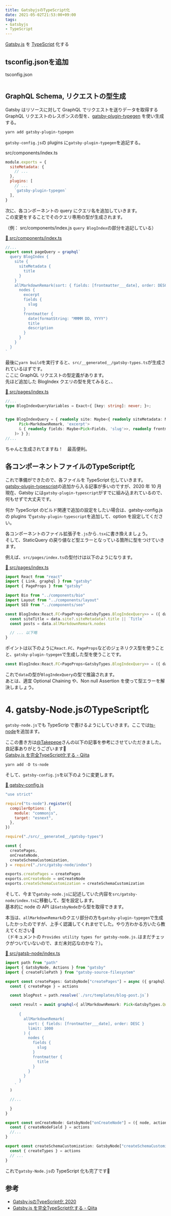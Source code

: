 ```yaml
---
title: GatsbyjsのTypeScript化
date: 2021-05-02T21:53:00+09:00
tags:
- Gatsbyjs
- TypeScript
---
```


[Gatsby.js](note/Gatsby.js.md) を [TypeScript](note/TypeScript.md) 化する

## tsconfig.jsonを追加

tsconfig.json

````json
````

## GraphQL Schema, リクエストの型生成

Gatsby はリソースに対して GraphQL でリクエストを送りデータを取得する
GraphQL リクエストのレスポンスの型を、[gatsby-plugin-typegen](https://github.com/cometkim/gatsby-plugin-typegen) を使い生成する。

````bash
yarn add gatsby-plugin-typegen
````

`gatsby-config.js`の plugins に`gatsby-plugin-typegen`を追記する。

src/components/index.ts

````js
module.exports = {
  siteMetadata: {
    // ...
  },
  plugins: [
    // ...
    `gatsby-plugin-typegen`
  ],
}
````

次に、各コンポーネントの query にクエリ名を追加していきます。  
この変更をすることでそのクエリ専用の型が生成されます。

（例： src/components/index.js `query BlogIndex`の部分を追記している）

[🔗 src/components/index.ts](https://github.com/kawamataryo/gatsby-typescript-sample/blob/master/src/src/components/index.ts)

````js
//...
export const pageQuery = graphql`
  query BlogIndex {
    site {
      siteMetadata {
        title
      }
    }
    allMarkdownRemark(sort: { fields: [frontmatter___date], order: DESC }) {
      nodes {
        excerpt
        fields {
          slug
        }
        frontmatter {
          date(formatString: "MMMM DD, YYYY")
          title
          description
        }
      }
    }
  }
`
````

最後に`yarn build`を実行すると、`src/__generated__/gatsby-types.ts`が生成されているはずです。  
ここに GraphQL リクエストの型定義があります。  
先ほど追加した BlogIndex クエリの型を見てみると、、

[🔗 src/pages/index.ts](https://github.com/kawamataryo/gatsby-typescript-sample/blob/master/src/src/__generated__/gatsby-types.ts)

````ts
//...
type BlogIndexQueryVariables = Exact<{ [key: string]: never; }>;


type BlogIndexQuery = { readonly site: Maybe<{ readonly siteMetadata: Maybe<Pick<SiteSiteMetadata, 'title'>> }>, readonly allMarkdownRemark: { readonly nodes: ReadonlyArray<(
      Pick<MarkdownRemark, 'excerpt'>
      & { readonly fields: Maybe<Pick<Fields, 'slug'>>, readonly frontmatter: Maybe<Pick<Frontmatter, 'date' | 'title' | 'description'>> }
    )> } };
//...
````

ちゃんと生成されてますね！　最高便利。

## 各コンポーネントファイルのTypeScript化

これで準備ができたので、各ファイルを TypeScript 化していきます。  
[gatsby-plugin-typescript](https://github.com/gatsbyjs/gatsby/tree/master/packages/gatsby-plugin-typescript)の追加から入る記事が多いのですが、2020 年 10 月現在、Gatsby には`gatsby-plugin-typescript`がすでに組み込まれているので、何もせずで大丈夫です。

何か TypeScript のビルド関連で追加の設定をしたい場合は、gatsby-config.js の plugins で`gatsby-plugin-typescript`を追加して、option を設定してください。

各コンポーネントのファイル拡張子を`.js`から`.tsx`に書き換えましょう。  
そして、StaticQuery の戻り値など型エラーとなっている箇所に型をつけていきます。

例えば、`src/pages/index.ts`の型付けは以下のようになります。

[🔗 src/pages/index.ts](https://github.com/kawamataryo/gatsby-typescript-sample/blob/master/src/pages/index.ts)

````ts
import React from "react"
import { Link, graphql } from "gatsby"
import { PageProps } from "gatsby"

import Bio from "../components/bio"
import Layout from "../components/layout"
import SEO from "../components/seo"

const BlogIndex:React.FC<PageProps<GatsbyTypes.BlogIndexQuery>> = ({ data, location }) => {
  const siteTitle = data.site?.siteMetadata?.title || `Title`
  const posts = data.allMarkdownRemark.nodes

  // ... 以下略
}
````

ポイントは以下のように`React.FC`、`PageProps`などのジェネリクス型を使うことと、`gatsby-plugin-typegen`で生成した型を使うことです。

````ts
const BlogIndex:React.FC<PageProps<GatsbyTypes.BlogIndexQuery>> = ({ data, location }) => { /* -- */ }
````

これで`data`の型が`BlogIndexQuery`の型で推論されます。  
あとは、適宜 Optional Chaining や、Non null Assertion を使って型エラーを解決しましょう。

# [](https://zenn.dev/ryo_kawamata/articles/gatsby-ts-2020#4.-gatsby-node.js%E3%81%AEtypescript%E5%8C%96)4. gatsby-Node.jsのTypeScript化

`gatsby-node.js`でも TypeScrip で書けるようにしていきます。ここでは[ts-node](https://github.com/TypeStrong/ts-node)を追加ます。

ここの書き方は[@Takepepe](https://twitter.com/takepepe?lang=en)さんの以下の記事を参考にさせていただきました。良記事ありがとうございます🙏  
[Gatsby.js を完全TypeScript化する - Qiita](https://qiita.com/Takepepe/items/144209f860fbe4d5e9bb)

````
yarn add -D ts-node
````

そして、`gatsby-config.js`を以下のように変更します。

[🔗 gatsby-config.js](https://github.com/kawamataryo/gatsby-typescript-sample/blob/master/gatsby-config.js)

````js
"use strict"

require("ts-node").register({
  compilerOptions: {
    module: "commonjs",
    target: "esnext",
  },
})

require("./src/__generated__/gatsby-types")

const {
  createPages,
  onCreateNode,
  createSchemaCustomization,
} = require("./src/gatsby-node/index")

exports.createPages = createPages
exports.onCreateNode = onCreateNode
exports.createSchemaCustomization = createSchemaCustomization
````

そして、今まで`gatsby-node.js`に記述していた内容を`src/gatsby-node/index.ts`に移動して、型を設定します。  
基本的に node の API は`GatsbyNode`から型を取得できます。

本当は、`allMarkdownRemark`のクエリ部分の方も`gatsby-plugin-typegen`で生成したかったのですが、上手く認識してくれませでした。やり方わかる方いたら教えてください🙏  
（ドキュメントの `Provides utility types for gatsby-node.js.`はまだチェックがついていないので、まだ未対応なのかな？）。

[🔗 src/gatsb-node/index.ts](https://github.com/kawamataryo/gatsby-typescript-sample/blob/master/src/gatsby-node/index.ts)

````ts
import path from "path"
import { GatsbyNode, Actions } from "gatsby"
import { createFilePath } from "gatsby-source-filesystem"

export const createPages: GatsbyNode["createPages"] = async ({ graphql, actions, reporter }) => {
  const { createPage } = actions

  const blogPost = path.resolve(`./src/templates/blog-post.js`)

  const result = await graphql<{ allMarkdownRemark: Pick<GatsbyTypes.Query["allMarkdownRemark"], 'nodes'> }>(
    `
      {
        allMarkdownRemark(
          sort: { fields: [frontmatter___date], order: DESC }
          limit: 1000
        ) {
          nodes {
            fields {
              slug
            }
            frontmatter {
              title
            }
          }
        }
      }
    `
  )

  //...

  }
}

export const onCreateNode: GatsbyNode["onCreateNode"] = ({ node, actions, getNode }) => {
  const { createNodeField } = actions
  //...
}

export const createSchemaCustomization: GatsbyNode["createSchemaCustomization"] = async ({ actions }: { actions: Actions}) => {
  const { createTypes } = actions
  // ...
}

````

これで`gatsby-Node.js`の TypeScript 化も完了です🎉

## 参考

* [Gatsby.jsのTypeScript化 2020](https://zenn.dev/ryo_kawamata/articles/gatsby-ts-2020)
* [Gatsby.js を完全TypeScript化する - Qiita](https://qiita.com/Takepepe/items/144209f860fbe4d5e9bb)
